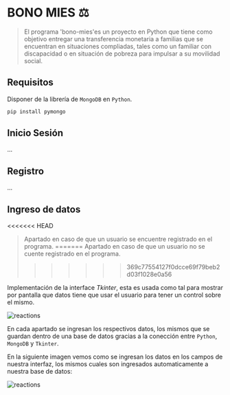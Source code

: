 # BONO MIES ⚖
>El programa 'bono-mies'es un proyecto en Python que tiene como objetivo entregar una transferencia monetaria a familias que se encuentran en situaciones compliadas, tales como un familiar con discapacidad o en situación de pobreza para impulsar a su movilidad social. 

## Requisitos
Disponer de la librería de `MongoDB` en `Python`.
```sh
pip install pymongo
```

## Inicio Sesión
...
## Registro
...
## Ingreso de datos
<<<<<<< HEAD
>Apartado en caso de que un usuario se encuentre registrado en el programa.
=======
>Apartado en caso de que un usuario no se cuente registrado en el programa.
>>>>>>> 369c77554127f0dcce69f79beb2d03f1028e0a56


Implementación de la interface *Tkinter*, esta es usada como tal para mostrar por pantalla que datos tiene que usar el usuario para tener un control sobre el mismo.

![reactions](https://i.imgur.com/ukA5obR.png)

En cada apartado se ingresan los respectivos datos, los mismos que se guardan dentro de una base de datos gracias a la conección entre `Python`, `MongoDB` y `Tkinter`.

En la siguiente imagen vemos como se ingresan los datos en los campos de nuestra interfaz, los mismos cuales son ingresados automaticamente a nuestra base de datos:

![reactions](https://i.imgur.com/WAjaE10.png)
